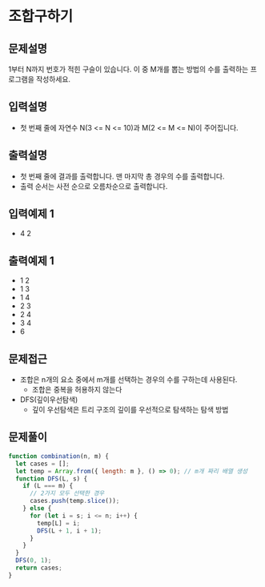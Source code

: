 # 조합구하기

## 문제설명

1부터 N까지 번호가 적힌 구슬이 있습니다. 이 중 M개를 뽑는 방법의 수를 출력하는 프로그램을 작성하세요.

## 입력설명

- 첫 번째 줄에 자연수 N(3 <= N <= 10)과 M(2 <= M <= N)이 주어집니다.

## 출력설명

- 첫 번째 줄에 결과를 출력합니다. 맨 마지막 총 경우의 수를 출력합니다.
- 출력 순서는 사전 순으로 오름차순으로 출력합니다.

## 입력예제 1

- 4 2

## 출력예제 1

- 1 2
- 1 3
- 1 4
- 2 3
- 2 4
- 3 4
- 6

## 문제접근

- 조합은 n개의 요소 중에서 m개를 선택하는 경우의 수를 구하는데 사용된다.
  - 조합은 중복을 허용하지 않는다
- DFS(깊이우선탐색)
  - 깊이 우선탐색은 트리 구조의 깊이를 우선적으로 탐색하는 탐색 방법

## 문제풀이

```js
function combination(n, m) {
  let cases = [];
  let temp = Array.from({ length: m }, () => 0); // m개 짜리 배열 생성
  function DFS(L, s) {
    if (L === m) {
      // 2가지 모두 선택한 경우
      cases.push(temp.slice());
    } else {
      for (let i = s; i <= n; i++) {
        temp[L] = i;
        DFS(L + 1, i + 1);
      }
    }
  }
  DFS(0, 1);
  return cases;
}
```
